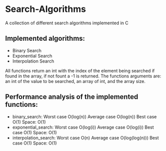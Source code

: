 # Search-Algorithms
A collection of different search algorithms implemented in C

## Implemented algorithms:

- Binary Search
- Exponential Search
- Interpolation Search

All functions return an int with the index of the element being searched if found in the array, if not fount a -1 is returned.
The functions arguments are: an int of the value to be searched, an array of int, and the array size.

## Performance analysis of the implemented functions:

- binary_search:		        Worst case O(log(n))		Average case O(log(n))		    Best case O(1)			Space: O(1)
- exponential_search: 	    Worst case O(log(i))		Average case O(log(i))		    Best case O(1)			Space: O(1)
- interpolation_search: 		Worst case O(n)		      Average case O(log(log(n)))		Best case O(1)			Space: O(1)
